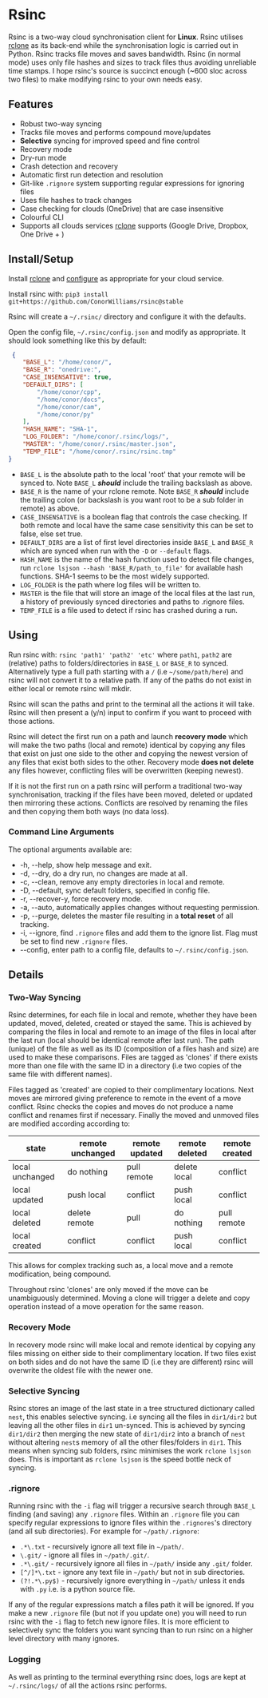 # Rsinc

Rsinc is a two-way cloud synchronisation client for **Linux**. Rsinc utilises [rclone](https://github.com/ncw/rclone) as its back-end while the synchronisation logic is carried out in Python. Rsinc tracks file moves and saves bandwidth. Rsinc (in normal mode) uses only file hashes and sizes to track files thus avoiding unreliable time stamps. I hope rsinc's source is succinct enough (\~600 sloc across two files) to make modifying rsinc to your own needs easy.

## Features

* Robust two-way syncing 
* Tracks file moves and performs compound move/updates
* **Selective** syncing for improved speed and fine control
* Recovery mode
* Dry-run mode 
* Crash detection and recovery
* Automatic first run detection and resolution
* Git-like `.rignore` system supporting regular expressions for ignoring files
* Uses file hashes to track changes
* Case checking for clouds (OneDrive) that are case insensitive
* Colourful CLI
* Supports all clouds services [rclone](https://github.com/ncw/rclone) supports (Google Drive, Dropbox, One Drive + )


## Install/Setup

Install [rclone](https://github.com/ncw/rclone) and [configure](https://rclone.org/docs/) as appropriate for your cloud service.

Install rsinc with: `pip3 install git+https://github.com/ConorWilliams/rsinc@stable` 

Rsinc will create a `~/.rsinc/` directory and configure it with the defaults.

Open the config file, `~/.rsinc/config.json` and modify as appropriate. It should look something like this by default:

```json { 
 {
    "BASE_L": "/home/conor/",
    "BASE_R": "onedrive:",
    "CASE_INSENSATIVE": true,
    "DEFAULT_DIRS": [
        "/home/conor/cpp",
        "/home/conor/docs",
        "/home/conor/cam",
        "/home/conor/py"
    ],
    "HASH_NAME": "SHA-1",
    "LOG_FOLDER": "/home/conor/.rsinc/logs/",
    "MASTER": "/home/conor/.rsinc/master.json",
    "TEMP_FILE": "/home/conor/.rsinc/rsinc.tmp"
}
```

- `BASE_L` is the absolute path to the local 'root' that your remote will be synced to. Note `BASE_L` **_should_** include the trailing backslash as above. 
- `BASE_R` is the name of your rclone remote. Note `BASE_R` **_should_** include the trailing colon (or backslash is you want root to be a sub folder in remote) as above.
- `CASE_INSENSATIVE` is a boolean flag that controls the case checking. If both remote and local have the same case sensitivity this can be set to false, else set true. 
- `DEFAULT_DIRS` are a list of first level directories inside `BASE_L` and `BASE_R` which are synced when run with the `-D` or `--default` flags. 
- `HASH_NAME` is the name of the hash function used to detect file changes, run `rclone lsjson --hash 'BASE_R/path_to_file'` for available hash functions. SHA-1 seems to be the most widely supported.
- `LOG_FOLDER` is the path where log files will be written to.
- `MASTER` is the file that will store an image of the local files at the last run, a history of previously synced directories and paths to .rignore files.
- `TEMP_FILE` is a file used to detect if rsinc has crashed during a run.

## Using

Run rsinc with: `rsinc 'path1' 'path2' 'etc'` where `path1`, `path2` are (relative) paths to folders/directories in `BASE_L` or `BASE_R` to synced. Alternatively type a full path starting with a `/` (i.e `~/some/path/here`) and rsinc will not convert it to a relative path. If any of the paths do not exist in either local or remote rsinc will mkdir.  

Rsinc will scan the paths and print to the terminal all the actions it will take. Rsinc will then present a (y/n) input to confirm if you want to proceed with those actions.

Rsinc will detect the first run on a path and launch **recovery mode** which will make the two paths (local and remote) identical by copying any files that exist on just one side to the other and copying the newest version of any files that exist both sides to the other. Recovery mode **does not delete** any files however, conflicting files will be overwritten (keeping newest).

If it is not the first run on a path rsinc will perform a traditional two-way synchronisation, tracking if the files have been moved, deleted or updated then mirroring these actions. Conflicts are resolved by renaming the files and then copying them both ways (no data loss).  

### Command Line Arguments

The optional arguments available are:

*  -h, --help, show help message and exit.
*  -d, --dry, do a dry run, no changes are made at all.
*  -c, --clean, remove any empty directories in local and remote.
*  -D, --default, sync default folders, specified in config file.
*  -r, --recover-y, force recovery mode.
*  -a, --auto, automatically applies changes without requesting permission.
*  -p, --purge, deletes the master file resulting in a **total reset** of all tracking.
*  -i, --ignore, find `.rignore` files and add them to the ignore list. Flag must be set to find new `.rignore` files.
*  --config, enter path to a config file, defaults to `~/.rsinc/config.json`.

## Details

### Two-Way Syncing

Rsinc determines, for each file in local and remote, whether they have been updated, moved, deleted, created or stayed the same. This is achieved by comparing the files in local and remote to an image of the files in local after the last run (local should be identical remote after last run). The path (unique) of the file as well as its ID (composition of a files hash and size) are used to make these comparisons. Files are tagged as 'clones' if there exists more than one file with the same ID in a directory (i.e two copies of the same file with different names).

Files tagged as 'created' are copied to their complimentary locations. Next moves are mirrored giving preference to remote in the event of a move conflict. Rsinc checks the copies and moves do not produce a name conflict and renames first if necessary. Finally the moved and unmoved files are modified according according to:

state | remote unchanged | remote updated | remote deleted | remote created
----- | ---------------- | -------------- | -------------- |  -------------
local unchanged   | do nothing    | pull remote | delete local  | conflict
local updated     | push local    | conflict    | push local    | conflict
local deleted     | delete remote | pull        | do nothing    | pull remote
local created     | conflict      | conflict    | push local    | conflict

This allows for complex tracking such as, a local move and a remote modification, being compound.

Throughout rsinc 'clones' are only moved if the move can be unambiguously determined. Moving a clone will trigger a delete and copy operation instead of a move operation for the same reason.

### Recovery Mode

In recovery mode rsinc will make local and remote identical by copying any files missing on either side to their complimentary location. If two files exist on both sides and do not have the same ID (i.e they are different) rsinc will overwrite the oldest file with the newer one.

### Selective Syncing

Rsinc stores an image of the last state in a tree structured dictionary called `nest`, this enables selective syncing. i.e syncing all the files in `dir1/dir2` but leaving all the other files in `dir1` un-synced. This is achieved by syncing `dir1/dir2` then merging the new state of `dir1/dir2` into a branch of `nest` without altering `nest`s memory of all the other files/folders in `dir1`. This means when syncing sub folders, rsinc minimises the work `rclone lsjson` does. This is important as `rclone lsjson` is the speed bottle neck of syncing.

### .rignore

Running rsinc with the `-i` flag will trigger a recursive search through `BASE_L` finding (and saving) any `.rignore` files. Within an `.rignore` file you can specify regular expressions to ignore files within the `.rignores`'s directory (and all sub directories). For example for `~/path/.rignore`:

* `.*\.txt` - recursively ignore all text file in `~/path/`.
* `\.git/` - ignore all files in `~/path/.git/`.
* `.*\.git/` - recursively ignore all files in `~/path/` inside any `.git/` folder.
* `[^/]*\.txt` - ignore any text file in `~/path/` but not in sub directories.
* `(?!.*\.py$)` - recursively ignore everything in `~/path/` unless it ends with `.py` i.e. is a python source file.

If any of the regular expressions match a files path it will be ignored. If you make a new `.rignore` file (but not if you update one) you will need to run rsinc with the `-i` flag to fetch new ignore files. It is more efficient to selectively sync the folders you want syncing than to run rsinc on a higher level directory with many ignores.

### Logging

As well as printing to the terminal everything rsinc does, logs are kept at `~/.rsinc/logs/` of all the actions rsinc performs.
